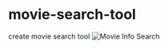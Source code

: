 # movie-search-tool
create movie search tool
![Movie Info Search](https://user-images.githubusercontent.com/52837649/85190655-4b7cfc00-b288-11ea-8b6b-a2d81b84ca26.gif)
